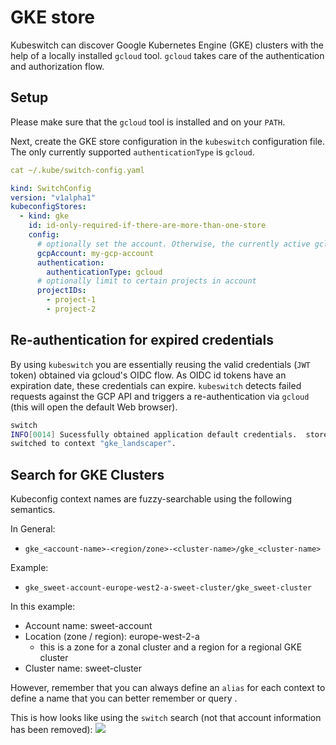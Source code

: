 # GKE store

Kubeswitch can discover Google Kubernetes Engine (GKE) clusters with the help of a locally installed `gcloud` tool.
`gcloud` takes care of the authentication and authorization flow.

## Setup

Please make sure that the `gcloud` tool is installed and on your `PATH`.

Next, create the GKE store configuration in the `kubeswitch` configuration file.
The only currently supported `authenticationType` is `gcloud`.

```yaml
cat ~/.kube/switch-config.yaml

kind: SwitchConfig
version: "v1alpha1"
kubeconfigStores:
  - kind: gke
    id: id-only-required-if-there-are-more-than-one-store
    config:
      # optionally set the account. Otherwise, the currently active gcloud account will be used.
      gcpAccount: my-gcp-account
      authentication:
        authenticationType: gcloud
      # optionally limit to certain projects in account
      projectIDs:
        - project-1
        - project-2
```

## Re-authentication for expired credentials
By using `kubeswitch` you are essentially reusing the valid credentials (`JWT` token) obtained via gcloud's OIDC flow.
As OIDC id tokens have an expiration date, these credentials can expire.
`kubeswitch` detects failed requests against the GCP API and triggers a re-authentication via `gcloud` (this will open the default Web browser).

```bash
switch
INFO[0014] Sucessfully obtained application default credentials.  store=gke
switched to context "gke_landscaper".
```

## Search for GKE Clusters

Kubeconfig context names are fuzzy-searchable using the following semantics.

In General: 
- `gke_<account-name>-<region/zone>-<cluster-name>/gke_<cluster-name>`

Example:
- `gke_sweet-account-europe-west2-a-sweet-cluster/gke_sweet-cluster`

In this example:
- Account name: sweet-account
- Location (zone / region): europe-west-2-a 
  - this is a zone for a zonal cluster and a region for a regional GKE cluster 
- Cluster name: sweet-cluster

However, remember that you can always define an `alias` for each context to define a name that you can better remember or query .

This is how looks like using the `switch` search (not that account information has been removed):
![](gke_search.png)